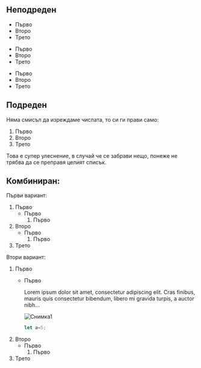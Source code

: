 ## Неподреден

* Първо
* Второ
* Трето

- Първо
- Второ
- Трето

+ Първо
+ Второ
+ Трето

## Подреден

Няма смисъл да изреждаме числата, то си ги прави само:

1. Първо
1. Второ
1. Трето

Това е супер улеснение, в случай че се забрави нещо, понеже не трябва да се преправя целият списък.

## Комбиниран:

Първи вариант:

1. Първо
    + Първо
        1. Първо
2. Второ
    + Първо
        1. Първо
3. Трето

Втори вариант:


1. Първо
    + Първо
  
         Lorem ipsum dolor sit amet, consectetur adipiscing elit. Cras finibus, mauris quis consectetur bibendum, libero mi gravida turpis, a auctor nibh... 

         ![Снимка1](https://stock.evgenidinev.com/photo/lavender-9904d2.jpg)

         ```js
         let a=5;

         ```     
2. Второ
    + Първо
        1. Първо
3. Трето
